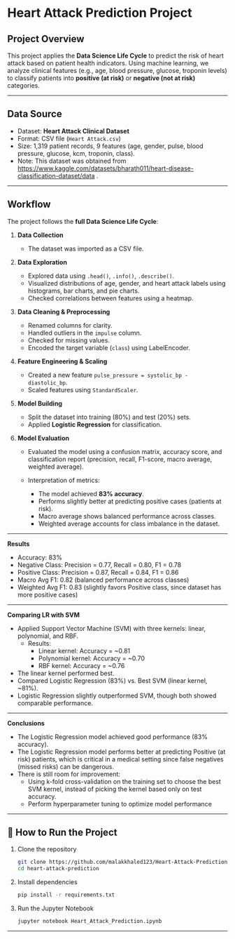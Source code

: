 # Heart Attack Prediction Project

##  Project Overview

This project applies the **Data Science Life Cycle** to predict the risk of heart attack based on patient health indicators. Using machine learning, we analyze clinical features (e.g., age, blood pressure, glucose, troponin levels) to classify patients into **positive (at risk)** or **negative (not at risk)** categories.

---

##  Data Source

* Dataset: **Heart Attack Clinical Dataset**
* Format: CSV file (`Heart Attack.csv`)
* Size: 1,319 patient records, 9 features (age, gender, pulse, blood pressure, glucose, kcm, troponin, class).
* Note: This dataset was obtained from  https://www.kaggle.com/datasets/bharath011/heart-disease-classification-dataset/data .

---

## Workflow

The project follows the **full Data Science Life Cycle**:

1. **Data Collection**

   * The dataset was imported as a CSV file.

2. **Data Exploration**

   * Explored data using `.head()`, `.info()`, `.describe()`.
   * Visualized distributions of age, gender, and heart attack labels using histograms, bar charts, and pie charts.
   * Checked correlations between features using a heatmap.

3. **Data Cleaning & Preprocessing**

   * Renamed columns for clarity.
   * Handled outliers in the `impulse` column.
   * Checked for missing values.
   * Encoded the target variable (`class`) using LabelEncoder.

4. **Feature Engineering & Scaling**

   * Created a new feature `pulse_pressure = systolic_bp - diastolic_bp`.
   * Scaled features using `StandardScaler`.

5. **Model Building**

   * Split the dataset into training (80%) and test (20%) sets.
   * Applied **Logistic Regression** for classification.

6. **Model Evaluation**

   * Evaluated the model using a confusion matrix, accuracy score, and classification report (precision, recall, F1-score, macro average, weighted average).
   * Interpretation of metrics:

     * The model achieved **83% accuracy**.
     * Performs slightly better at predicting positive cases (patients at risk).
     * Macro average shows balanced performance across classes.
     * Weighted average accounts for class imbalance in the dataset.


---

**Results**

* Accuracy: 83%
* Negative Class: Precision = 0.77, Recall = 0.80, F1 = 0.78
* Positive Class: Precision = 0.87, Recall = 0.84, F1 = 0.86
* Macro Avg F1: 0.82 (balanced performance across classes)
* Weighted Avg F1: 0.83 (slightly favors Positive class, since dataset has more positive cases)

---

**Comparing LR with SVM**
*	Applied Support Vector Machine (SVM) with three kernels: linear, polynomial, and RBF.
	* Results:
      * Linear kernel: Accuracy = ~0.81
      * Polynomial kernel: Accuracy = ~0.70
      * RBF kernel: Accuracy = ~0.76
*	The linear kernel performed best.
*	Compared Logistic Regression (83%) vs. Best SVM (linear kernel, ~81%).
*	Logistic Regression slightly outperformed SVM, though both showed comparable performance.

---

**Conclusions**

*	The Logistic Regression model achieved good performance (83% accuracy).
*	The Logistic Regression model performs better at predicting Positive (at risk) patients, which is critical in a medical setting since false negatives (missed risks) can be dangerous.
*	There is still room for improvement:
    * Using k-fold cross-validation on the training set to choose the best SVM kernel, instead of picking the kernel based only on test accuracy.
    * Perform hyperparameter tuning to optimize model performance

---

## 🚀 How to Run the Project

1. Clone the repository

   ```bash
   git clone https://github.com/malakkhaled123/Heart-Attack-Prediction
   cd heart-attack-prediction
   ```
2. Install dependencies

   ```bash
   pip install -r requirements.txt
   ```
3. Run the Jupyter Notebook

   ```bash
   jupyter notebook Heart_Attack_Prediction.ipynb
   ```

---


